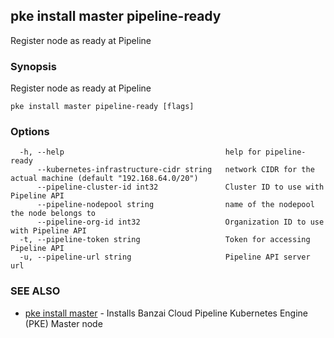 ## pke install master pipeline-ready

Register node as ready at Pipeline

### Synopsis

Register node as ready at Pipeline

```
pke install master pipeline-ready [flags]
```

### Options

```
  -h, --help                                    help for pipeline-ready
      --kubernetes-infrastructure-cidr string   network CIDR for the actual machine (default "192.168.64.0/20")
      --pipeline-cluster-id int32               Cluster ID to use with Pipeline API
      --pipeline-nodepool string                name of the nodepool the node belongs to
      --pipeline-org-id int32                   Organization ID to use with Pipeline API
  -t, --pipeline-token string                   Token for accessing Pipeline API
  -u, --pipeline-url string                     Pipeline API server url
```

### SEE ALSO

* [pke install master](pke_install_master.md)	 - Installs Banzai Cloud Pipeline Kubernetes Engine (PKE) Master node

